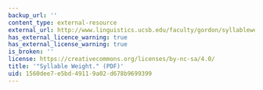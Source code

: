 ```yaml
---
backup_url: ''
content_type: external-resource
external_url: http://www.linguistics.ucsb.edu/faculty/gordon/syllableweight.pdf
has_external_licence_warning: true
has_external_license_warning: true
is_broken: ''
license: https://creativecommons.org/licenses/by-nc-sa/4.0/
title: '"Syllable Weight." (PDF)'
uid: 1560dee7-e5bd-4911-9a02-d678b9699399
---
```

